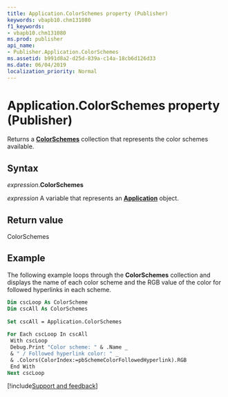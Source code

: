 ```yaml
---
title: Application.ColorSchemes property (Publisher)
keywords: vbapb10.chm131080
f1_keywords:
- vbapb10.chm131080
ms.prod: publisher
api_name:
- Publisher.Application.ColorSchemes
ms.assetid: b991d8a2-d25d-839a-c14a-18cb6d126d33
ms.date: 06/04/2019
localization_priority: Normal
---
```



# Application.ColorSchemes property (Publisher)

Returns a **[ColorSchemes](Publisher.ColorSchemes.md)** collection that represents the color schemes available.


## Syntax

_expression_.**ColorSchemes**

_expression_ A variable that represents an **[Application](Publisher.Application.md)** object.


## Return value

ColorSchemes


## Example

The following example loops through the **ColorSchemes** collection and displays the name of each color scheme and the RGB value of the color for followed hyperlinks in each scheme.

```vb
Dim cscLoop As ColorScheme 
Dim cscAll As ColorSchemes 
 
Set cscAll = Application.ColorSchemes 
 
For Each cscLoop In cscAll 
 With cscLoop 
 Debug.Print "Color scheme: " & .Name _ 
 & " / Followed hyperlink color: " _ 
 & .Colors(ColorIndex:=pbSchemeColorFollowedHyperlink).RGB 
 End With 
Next cscLoop
```



[!include[Support and feedback](~/includes/feedback-boilerplate.md)]